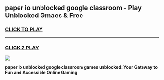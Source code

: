 
## paper io unblocked google classroom - Play Unblocked Gmaes & Free
<h3>
<a href="https://news.freeplayer.one?title=paper_io_unblocked_google_classroom&ref=16F">CLICK TO PLAY</a></h3>
<hr>

<h3>
<a href="https://news.freeplayer.one?title=paper_io_unblocked_google_classroom&ref=16F">CLICK 2 PLAY</a>
  
</h3>

<a href="https://news.freeplayer.one?title=paper_io_unblocked_google_classroom&ref=16F/"><img src="https://clearcache.store/games.png"></a>


**paper io unblocked google classroom games unblocked: Your Gateway to Fun and Accessible Online Gaming**
